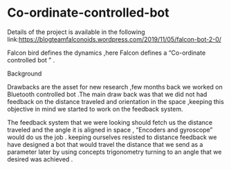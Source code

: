 # Co-ordinate-controlled-bot
 
Details of the project is available in the following link:https://blogteamfalconoids.wordpress.com/2019/11/05/falcon-bot-2-0/
<br>

Falcon bird defines the dynamics ,here Falcon defines a “Co-ordinate controlled bot ” .

Background

Drawbacks are the asset for new research ,few months back we worked on Bluetooth controlled bot .The main draw back was that we did not had feedback on the distance traveled and orientation in the space ,keeping this objective in mind we started to work on the feedback system.

The feedback system that we were looking should fetch us the distance traveled and the angle it is aligned in space , “Encoders and gyroscope” would do us the job . keeping ourselves resisted to distance feedback we have designed a bot that would travel the distance that we send as a parameter later by using concepts trigonometry turning to an angle that we desired was achieved .
